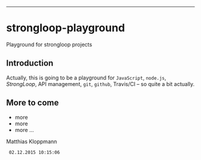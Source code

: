 ----------
# strongloop-playground #

Playground for strongloop projects

## Introduction ##

Actually, this is going to be a playground for `JavaScript`, `node.js`, *StrongLoop*, API management, `git`, `github`, Travis/CI &ndash; so quite a bit actually.

## More to come ##

- more
- more
- more
...

Matthias Kloppmann

     02.12.2015 10:15:06 

